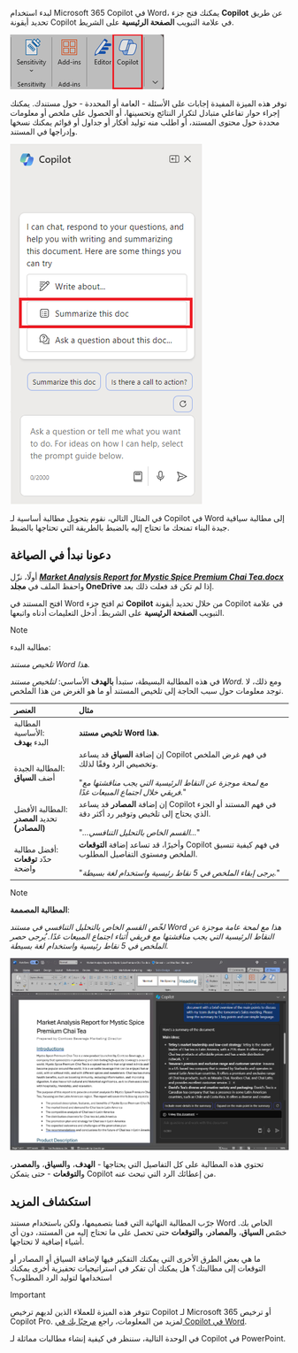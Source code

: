 
لبدء استخدام Microsoft 365 Copilot في Word، يمكنك فتح جزء **Copilot** عن طريق تحديد أيقونة Copilot في علامة التبويب **الصفحة الرئيسية** على الشريط. 

![لقطة شاشة لأيقونة Copilot في شريط Word.](../media/copilot-ribbon-word.png)

توفر هذه الميزة المفيدة إجابات على الأسئلة - العامة أو المحددة - حول مستندك. يمكنك إجراء حوار تفاعلي متبادل لتكرار النتائج وتحسينها، أو الحصول على ملخص أو معلومات محددة حول محتوى المستند، أو اطلب منه توليد أفكار أو جداول أو قوائم يمكنك نسخها وإدراجها في المستند.

![لقطة شاشة للوحة Copilot في Word عند فتحها لأول مرة.](../media/copilot-pane-word.png)

في المثال التالي، نقوم بتحويل مطالبة أساسية لـ Copilot في Word إلى مطالبة سياقية جيدة البناء تمنحك ما تحتاج إليه بالضبط بالطريقة التي تحتاجها بالضبط.

## دعونا نبدأ في الصياغة

أولًا، نزّل **_[Market Analysis Report for Mystic Spice Premium Chai Tea.docx](https://go.microsoft.com/fwlink/?linkid=2268826)_** واحفظ الملف في **مجلد OneDrive** إذا لم تكن قد فعلت ذلك بعد.

افتح المستند في Word ثم افتح جزء **Copilot** من خلال تحديد أيقونة Copilot في علامة التبويب **الصفحة الرئيسية** على الشريط. أدخل التعليمات أدناه واتبعها.

> [!NOTE]
> مطالبة البدء:
>
> _تلخيص مستند Word هذا._

في هذه المطالبة البسيطة، ستبدأ **بالهدف** الأساسي: _لتلخيص مستند Word._ ومع ذلك، لا توجد معلومات حول سبب الحاجة إلى تلخيص المستند أو ما هو الغرض من هذا الملخص.

| العنصر | مثال |
| :------ | :------- |
| المطالبة الأساسية: <br>البدء **بهدف** | **تلخيص مستند Word هذا.** |
| المطالبة الجيدة: <br>أضف **السياق** | إن إضافة **السياق** قد يساعد Copilot في فهم غرض الملخص وتخصيص الرد وفقًا لذلك.<br><br>"_مع لمحة موجزة عن النقاط الرئيسية التي يجب مناقشتها مع فريقي خلال اجتماع المبيعات غدًا._" |
| المطالبة الأفضل: <br>تحديد **المصدر (المصادر)** | إن إضافة **المصادر** قد يساعد Copilot في فهم المستند أو الجزء الذي يحتاج إلى تلخيص وتوفير رد أكثر دقة.<br><br>"_...القسم الخاص بالتحليل التنافسي..._" |
| أفضل مطالبة: <br>حدّد **توقعات** واضحة | وأخيرًا، قد تساعد إضافة **التوقعات** Copilot في فهم كيفية تنسيق الملخص ومستوى التفاصيل المطلوب.<br><br>"_يرجى إبقاء الملخص في 5 نقاط رئيسية واستخدام لغة بسيطة._" |

> [!NOTE]
> **المطالبة المصممة**:
>
> _لخّص القسم الخاص بالتحليل التنافسي في مستند Word هذا مع لمحة عامة موجزة عن النقاط الرئيسية التي يجب مناقشتها مع فريقي أثناء اجتماع المبيعات غدًا. يُرجى حصر الملخص في 5 نقاط رئيسية واستخدام لغة بسيطة._

[![التقط لقطة شاشة لنتائج المطالبة المصممة مسبقًا مقابل مستند العينة باستخدام Copilot في Word.](../media/copilot-summarize-results-word.png)](../media/copilot-summarize-results-word.png#lightbox)

تحتوي هذه المطالبة على كل التفاصيل التي يحتاجها - **الهدف**، و**السياق**، و**المصدر**، و**التوقعات** - حتى يتمكن Copilot من إعطائك الرد التي تبحث عنه. 

## استكشاف المزيد

جرّب المطالبة النهائية التي قمنا بتصميمها، ولكن باستخدام مستند Word الخاص بك. خصّص **السياق**، و**المصادر**، و**التوقعات** حتى تحصل على ما تحتاج إليه من المستند، دون أي أشياء إضافية لا تحتاجها.

ما هي بعض الطرق الأخرى التي يمكنك التفكير فيها لإضافة السياق أو المصادر أو التوقعات إلى مطالبتك؟ هل يمكنك أن تفكر في استراتيجيات تحفيزية أخرى يمكنك استخدامها لتوليد الرد المطلوب؟

> [!IMPORTANT]
> تتوفر هذه الميزة للعملاء الذين لديهم ترخيص Copilot لـ Microsoft 365 أو ترخيص Copilot Pro. لمزيد من المعلومات، راجع [مرحبًا بك في Copilot في Word](https://support.microsoft.com/en-us/office/welcome-to-copilot-in-word-2135e85f-a467-463b-b2f0-c51a46d625d1).

في الوحدة التالية، سننظر في كيفية إنشاء مطالبات مماثلة لـ Copilot في PowerPoint.